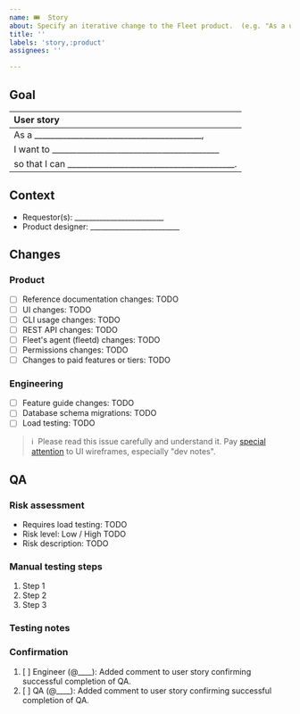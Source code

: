 ```yaml
---
name: 🎟  Story
about: Specify an iterative change to the Fleet product.  (e.g. "As a user, I want to sign in with SSO.")
title: ''
labels: 'story,:product'
assignees: ''

---
```


<!-- **This issue's remaining effort can be completed in ≤1 sprint.  It will be valuable even if nothing else ships.**
It is [planned and ready](https://fleetdm.com/handbook/company/development-groups#making-changes) to implement.  It is on the proper kanban board. -->


## Goal

| User story  |
|:---------------------------------------------------------------------------|
| As a _________________________________________,
| I want to _________________________________________
| so that I can _________________________________________.

## Context
- Requestor(s): _________________________ <!-- Who are the non-customer requestor(s) for this story, if any? Put their GitHub usernames here. They should be notified if the story gets de-prioritized. For customer requestors, use the `customer-xyz` label instead. -->
- Product designer: _________________________ <!-- Who is the product designer to contact if folks have questions about the UI, CLI, or API changes? -->
  
<!--
What else should contributors [keep in mind](https://fleetdm.com/handbook/company/development-groups#developing-from-wireframes) when working on this change?  (Optional.)
1. 
2. 
-->

## Changes

### Product
- [ ] Reference documentation changes: TODO <!-- Specify references documentation changes at fleetdm.com/docs -->
- [ ] UI changes: TODO <!-- Insert the link to the relevant Figma cover page. Remove this checkbox if there are no changes to the user interface. -->
- [ ] CLI usage changes: TODO <!-- Insert the link to the relevant Figma cover page. Remove this checkbox if there are no changes to the CLI. -->
- [ ] REST API changes: TODO <!-- Specify changes as a draft PR to the REST API doc page and request the API DRI for review (codeowner reviews are not automatically requested for drafts). Remove this checkbox if there are no changes necessary. Move this item to the engineering list below if engineering will design the API changes. -->
- [ ] Fleet's agent (fleetd) changes: TODO <!-- Specify changes to fleetd. If the change requires a new Fleet (server) version, consider specifying to only enable this change in new Fleet versions. Remove this checkbox if there are no changes necessary. -->
- [ ] Permissions changes: TODO <!-- Specify changes as a draft PR to the Manage access doc page. If doc changes aren't necessary, explicitly mention no changes to the doc page. Remove this checkbox if there are no permissions changes. -->
- [ ] Changes to paid features or tiers: TODO  <!-- Specify "Fleet Free" or "Fleet Premium".  If only certain parts of the user story involve paid features, specify which parts.  Implementation of paid features should live in the `ee/` directory. -->

### Engineering
- [ ] Feature guide changes: TODO <!-- Specify if a new feature guide is required at fleetdm.com/guides, or if a previous guide should be updated to reflect feature changes. -->
- [ ] Database schema migrations: TODO <!-- Specify what changes to the database schema are required. (This will be used to change migration scripts accordingly.) Remove this checkbox if there are no changes necessary. -->
- [ ] Load testing: TODO  <!-- List any required scalability testing to be conducted.  Remove this checkbox if there is no scalability testing required. -->

> ℹ️  Please read this issue carefully and understand it.  Pay [special attention](https://fleetdm.com/handbook/company/development-groups#developing-from-wireframes) to UI wireframes, especially "dev notes".

## QA

### Risk assessment

- Requires load testing: TODO <!-- User story has performance implications that require load testing. Otherwise, remove this item. -->
- Risk level: Low / High TODO <!-- Choose one. Consider: Does this change come with performance risks?  Any risk of accidental log spew? Any particular regressions to watch out for?  Any potential compatibility issues, even if it's not technically a breaking change? -->
- Risk description: TODO <!-- If the risk level is high, explain why. If low, remove. -->

### Manual testing steps
<!-- 
Add detailed manual testing steps for all affected user roles. 
-->

1. Step 1
2. Step 2
3. Step 3

<!-- Consider: Do the steps above apply to all global access roles, including admin, maintainer, observer, observer+, and GitOps?  Do the steps above apply to all team-level access roles?  If not, write the steps used to test each variation.
-->

### Testing notes
<!-- Any additional testing notes relevant to this story or tools required for testing. -->

### Confirmation
<!-- The engineer responsible for implementing this user story completes the test plan before moving to the "Ready for QA" column. -->

1. [ ] Engineer (@____): Added comment to user story confirming successful completion of QA.
2. [ ] QA (@____): Added comment to user story confirming successful completion of QA.
